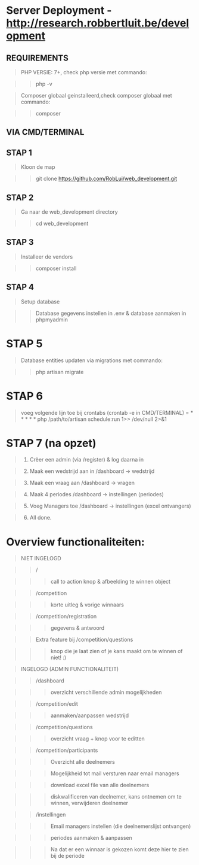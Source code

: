 # Server Deployment - <http://research.robbertluit.be/development>

## REQUIREMENTS

> PHP VERSIE: 7+, check php versie met commando:

> > php -v

> Composer globaal geinstalleerd,check composer globaal met commando:

> > composer

## VIA CMD/TERMINAL

## STAP 1

> Kloon de map

> > git clone <https://github.com/RobLui/web_development.git>

## STAP 2

> Ga naar de web_development directory

> > cd web_development

## STAP 3

> Installeer de vendors

> > composer install

## STAP 4

> Setup database

> > Database gegevens instellen in .env & database aanmaken in phpmyadmin

# STAP 5

> Database entities updaten via migrations met commando:

> > php artisan migrate

# STAP 6

> voeg volgende lijn toe bij crontabs (crontab -e in CMD/TERMINAL)
= * * * * * php /path/to/artisan schedule:run 1>> /dev/null 2>&1

# STAP 7 (na opzet)

> 1. Crëer een admin (via /register) & log daarna in

> 2. Maak een wedstrijd aan in /dashboard -> wedstrijd

> 3. Maak een vraag aan /dashboard -> vragen

> 4. Maak 4 periodes /dashboard -> instellingen (periodes)

> 5. Voeg Managers toe /dashboard -> instellingen (excel ontvangers)

> 6. All done.

# Overview functionaliteiten:

> NIET INGELOGD

> > /

> > > call to action knop & afbeelding te winnen object

> > /competition

> > > korte uitleg & vorige winnaars

> > /competition/registration

> > > gegevens & antwoord

> > Extra feature bij /competition/questions

> > > knop die je laat zien of je kans maakt om te winnen of niet! :)

> INGELOGD (ADMIN FUNCTIONALITEIT)

> > /dashboard

> > > overzicht verschillende admin mogelijkheden

> > /competition/edit

> > > aanmaken/aanpassen wedstrijd

> > /competition/questions

> > > overzicht vraag + knop voor te editten

> > /competition/participants

> > > Overzicht alle deelnemers

> > > Mogelijkheid tot mail versturen naar email managers

> > > download excel file van alle deelnemers

> > > diskwalificeren van deelnemer, kans ontnemen om te winnen, verwijderen deelnemer

> > /instellingen

> > > Email managers instellen (die deelnemerslijst ontvangen)

> > > periodes aanmaken & aanpassen

> > > Na dat er een winnaar is gekozen komt deze hier te zien bij de periode
